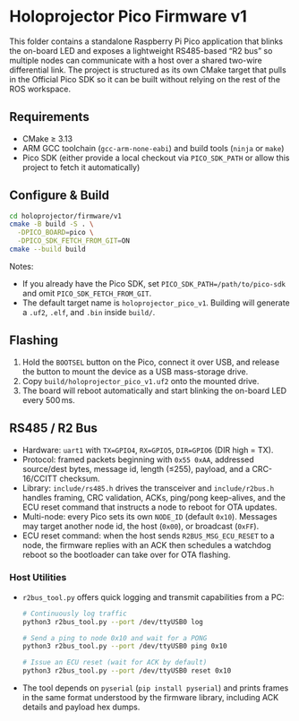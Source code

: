# Holoprojector Pico Firmware v1

This folder contains a standalone Raspberry Pi Pico application that blinks the
on-board LED and exposes a lightweight RS485-based “R2 bus” so multiple nodes
can communicate with a host over a shared two-wire differential link. The
project is structured as its own CMake target that pulls in the Official Pico
SDK so it can be built without relying on the rest of the ROS workspace.

## Requirements

- CMake ≥ 3.13
- ARM GCC toolchain (`gcc-arm-none-eabi`) and build tools (`ninja` or `make`)
- Pico SDK (either provide a local checkout via `PICO_SDK_PATH` or allow this
  project to fetch it automatically)

## Configure & Build

```bash
cd holoprojector/firmware/v1
cmake -B build -S . \
  -DPICO_BOARD=pico \
  -DPICO_SDK_FETCH_FROM_GIT=ON
cmake --build build
```

Notes:

- If you already have the Pico SDK, set `PICO_SDK_PATH=/path/to/pico-sdk` and
  omit `PICO_SDK_FETCH_FROM_GIT`.
- The default target name is `holoprojector_pico_v1`. Building will generate a
  `.uf2`, `.elf`, and `.bin` inside `build/`.

## Flashing

1. Hold the `BOOTSEL` button on the Pico, connect it over USB, and release the
   button to mount the device as a USB mass-storage drive.
2. Copy `build/holoprojector_pico_v1.uf2` onto the mounted drive.
3. The board will reboot automatically and start blinking the on-board LED
   every 500 ms.

## RS485 / R2 Bus

- Hardware: `uart1` with `TX=GPIO4`, `RX=GPIO5`, `DIR=GPIO6` (DIR high = TX).
- Protocol: framed packets beginning with `0x55 0xAA`, addressed source/dest
  bytes, message id, length (≤255), payload, and a CRC-16/CCITT checksum.
- Library: `include/rs485.h` drives the transceiver and `include/r2bus.h`
  handles framing, CRC validation, ACKs, ping/pong keep-alives, and the ECU
  reset command that instructs a node to reboot for OTA updates.
- Multi-node: every Pico sets its own `NODE_ID` (default `0x10`). Messages may
  target another node id, the host (`0x00`), or broadcast (`0xFF`).
- ECU reset command: when the host sends `R2BUS_MSG_ECU_RESET` to a node, the
  firmware replies with an ACK then schedules a watchdog reboot so the bootloader
  can take over for OTA flashing.

### Host Utilities

- `r2bus_tool.py` offers quick logging and transmit capabilities from a PC:
  ```bash
  # Continuously log traffic
  python3 r2bus_tool.py --port /dev/ttyUSB0 log

  # Send a ping to node 0x10 and wait for a PONG
  python3 r2bus_tool.py --port /dev/ttyUSB0 ping 0x10

  # Issue an ECU reset (wait for ACK by default)
  python3 r2bus_tool.py --port /dev/ttyUSB0 reset 0x10
  ```
- The tool depends on `pyserial` (`pip install pyserial`) and prints frames in
  the same format understood by the firmware library, including ACK details and
  payload hex dumps.
